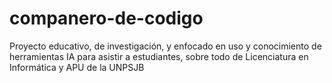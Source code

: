 # companero-de-codigo
Proyecto educativo, de investigación, y enfocado en uso y conocimiento de herramientas IA para asistir a estudiantes, sobre todo de Licenciatura en Informática y APU de la UNPSJB
